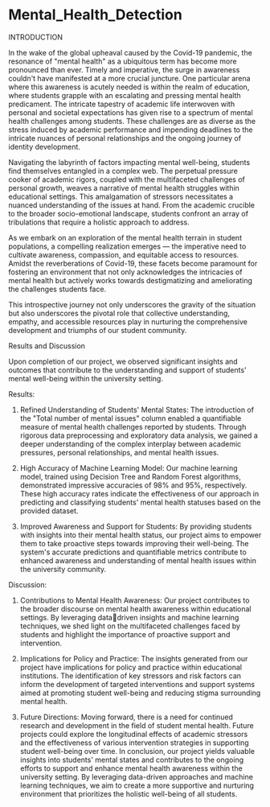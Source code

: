 # Mental_Health_Detection

INTRODUCTION

In the wake of the global upheaval caused by the Covid-19 pandemic, the resonance of "mental 
health" as a ubiquitous term has become more pronounced than ever. Timely and imperative, 
the surge in awareness couldn't have manifested at a more crucial juncture. One particular arena 
where this awareness is acutely needed is within the realm of education, where students grapple 
with an escalating and pressing mental health predicament. The intricate tapestry of academic 
life interwoven with personal and societal expectations has given rise to a spectrum of mental 
health challenges among students. These challenges are as diverse as the stress induced by 
academic performance and impending deadlines to the intricate nuances of personal 
relationships and the ongoing journey of identity  development.

Navigating the labyrinth of factors impacting mental well-being, students find themselves 
entangled in a complex web. The perpetual pressure cooker of academic rigors, coupled with 
the multifaceted challenges of personal growth, weaves a narrative of mental health struggles 
within educational settings. This amalgamation of stressors necessitates a nuanced 
understanding of the issues at hand. From the academic crucible to the broader socio-emotional 
landscape, students confront an array of tribulations that require a holistic approach to address.

As we embark on an exploration of the mental health terrain in student populations, a 
compelling realization emerges — the imperative need to cultivate awareness, compassion, and 
equitable access to resources. Amidst the reverberations of Covid-19, these facets become 
paramount for fostering an environment that not only acknowledges the intricacies of mental 
health but actively works towards destigmatizing and ameliorating the challenges students face. 

This introspective journey not only underscores the gravity of the situation but also underscores 
the pivotal role that collective understanding, empathy, and accessible resources play in 
nurturing the comprehensive development and triumphs of our student community.

Results and Discussion

Upon completion of our project, we observed significant insights and outcomes that contribute 
to the understanding and support of students' mental well-being within the university setting.

Results:

1. Refined Understanding of Students' Mental States: The introduction of the "Total 
number of mental issues" column enabled a quantifiable measure of mental health 
challenges reported by students. Through rigorous data preprocessing and exploratory 
data analysis, we gained a deeper understanding of the complex interplay between 
academic pressures, personal relationships, and mental health issues.

2. High Accuracy of Machine Learning Model: Our machine learning model, trained 
using Decision Tree and Random Forest algorithms, demonstrated impressive 
accuracies of 98% and 95%, respectively. These high accuracy rates indicate the 
effectiveness of our approach in predicting and classifying students' mental health 
statuses based on the provided dataset.

3. Improved Awareness and Support for Students: By providing students with insights 
into their mental health status, our project aims to empower them to take proactive steps 
towards improving their well-being. The system's accurate predictions and quantifiable 
metrics contribute to enhanced awareness and understanding of mental health issues 
within the university community.

Discussion:

1. Contributions to Mental Health Awareness: Our project contributes to the broader 
discourse on mental health awareness within educational settings. By leveraging datadriven insights and machine learning techniques, we shed light on the multifaceted 
challenges faced by students and highlight the importance of proactive support and 
intervention.

2. Implications for Policy and Practice: The insights generated from our project have 
implications for policy and practice within educational institutions. The identification 
of key stressors and risk factors can inform the development of targeted interventions 
and support systems aimed at promoting student well-being and reducing stigma 
surrounding mental health.

3. Future Directions: Moving forward, there is a need for continued research and 
development in the field of student mental health. Future projects could explore the 
longitudinal effects of academic stressors and the effectiveness of various intervention 
strategies in supporting student well-being over time.
In conclusion, our project yields valuable insights into students' mental states and contributes 
to the ongoing efforts to support and enhance mental health awareness within the university 
setting. By leveraging data-driven approaches and machine learning techniques, we aim to 
create a more supportive and nurturing environment that prioritizes the holistic well-being of 
all students.

